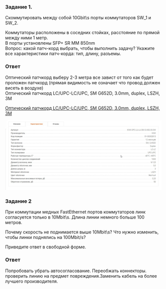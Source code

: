 ### Задание 1.
<p>Cкоммутировать между собой 10Gbit\s порты коммутаторов SW_1 и SW_2.<br>

Коммутаторы расположены в соседних стойках, расстояние по прямой между ними 1 метр.<br>
В порты установлены SFP+ SR MM 850nm<br>
Вопрос: какой патч-корд выбрать, чтобы выполнить задачу? Укажите все характеристики патч-корда: тип, длину, разъемы.</p>

### Ответ

Оптический патчкорд выберу 2-3 метра все завист от того как будет проложен патчкорд (прямая видимость не означает что провод должен висеть в воздухе)<br>
Оптический патчкорд LC/UPC-LC/UPC, SM G652D, 3.0mm, duplex, LSZH, 3M

[Оптический патчкорд LC/UPC-LC/UPC, SM G652D, 3.0mm, duplex, LSZH, 3M](https://c-tt.shop/product/opticheskiy_patchkord_lc_upc_lc_upc_sm_g652d_3_0mm_duplex_lszh_3m/?yclid=164318077535703842&utm_source=yandex&utm_medium=cpc&utm_campaign=63564941&utm_content=10915789732&utm_term=)


![skrin][def]


### Задание 2
<p>При коммутации медных FastEthernet портов коммутаторов линк согласуется только в 10Mbit\s. Длина линии немного больше 100 метров.<br>

Почему скорость не поднимается выше 10Mbit\s? Что нужно изменить, чтобы линки поднялись на 100Mbit/s?</p>

Приведите ответ в свободной форме.

### Ответ

<p>Попробовать убрать автосогласование. Переобжать коннекторы. проверить линию на предмет повреждения.Заменить кабель на более лучшего производителя.</p>



[def]: https://github.com/Prolink76/NTW-16/blob/d652d2af46237e156d19a1829b28bb318546c187/image/skrin5.jpg